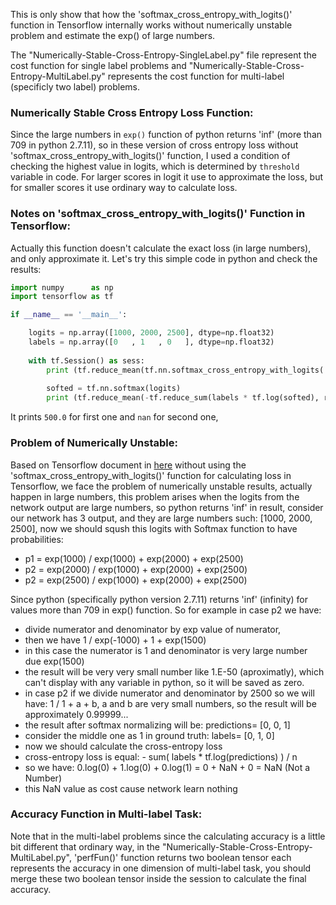 This is only show that how the 'softmax_cross_entropy_with_logits()' function in Tensorflow internally works without numerically unstable problem and estimate the exp() of large numbers.
 
The "Numerically-Stable-Cross-Entropy-SingleLabel.py" file represent the cost function for single label problems and "Numerically-Stable-Cross-Entropy-MultiLabel.py" represents the cost function for multi-label (specificly two label) problems.

### Numerically Stable Cross Entropy Loss Function:
Since the large numbers in `exp()` function of python returns 'inf' (more than 709 in python 2.7.11), so in these version of cross entropy loss without 'softmax_cross_entropy_with_logits()' function, I used a condition of checking the highest value in logits, which is determined by `threshold` variable in code. For larger scores in logit it use to approximate the loss, but for smaller scores it use ordinary way to calculate loss.

### Notes on 'softmax_cross_entropy_with_logits()' Function in Tensorflow:

Actually this function doesn't calculate the exact loss (in large numbers), and only approximate it. Let's try this simple code in python and check the results:

```python
import numpy      as np
import tensorflow as tf

if __name__ == '__main__':

    logits = np.array([1000, 2000, 2500], dtype=np.float32)
    labels = np.array([0   , 1   , 0   ], dtype=np.float32)
    
    with tf.Session() as sess:
        print (tf.reduce_mean(tf.nn.softmax_cross_entropy_with_logits( logits, labels ))).eval()
        
        softed = tf.nn.softmax(logits)
        print (tf.reduce_mean(-tf.reduce_sum(labels * tf.log(softed), reduction_indices=[0]))).eval()
```

It prints `500.0` for first one and `nan` for second one,

### Problem of Numerically Unstable:

Based on Tensorflow document in [here](https://www.tensorflow.org/get_started/mnist/beginners#training) without using the 'softmax_cross_entropy_with_logits()' function for calculating loss in Tensorflow, we face the problem of numerically unstable results,
actually happen in large numbers, this problem arises when the logits from the network output are large numbers, so python returns 'inf' in result, consider our network has 3 output, and they are large numbers such: [1000, 2000, 2500], now we should sqush this logits with Softmax function to have probabilities:

- p1 = exp(1000) / exp(1000) + exp(2000) + exp(2500)
- p2 = exp(2000) / exp(1000) + exp(2000) + exp(2500)
- p2 = exp(2500) / exp(1000) + exp(2000) + exp(2500)

Since python (specifically python version 2.7.11) returns 'inf' (infinity) for values more than 709 in exp() function. So for example in case p2 we have:

- divide numerator and denominator by exp value of numerator,
- then we have 1 / exp(-1000) + 1 + exp(1500)
- in this case the numerator is 1 and denominator is very large number due exp(1500)
- the result will be very very small number like 1.E-50 (aproximatly), which can't display with any variable in python, so it will be saved as zero.
- in case p2 if we divide numerator and denominator by 2500 so we will have: 1 / 1 + a + b, a and b are very small numbers, so the result will be approximately 0.99999...
- the result after softmax normalizing will be: predictions= [0, 0, 1]
- consider the middle one as 1 in ground truth: labels= [0, 1, 0]
- now we should calculate the cross-entropy loss
- cross-entropy loss is equal:  - sum( labels * tf.log(predictions) ) / n
- so we have: 0.log(0) + 1.log(0) + 0.log(1) = 0 + NaN + 0 = NaN (Not a Number)
- this NaN value as cost cause network learn nothing

### Accuracy Function in Multi-label Task:

Note that in the multi-label problems since the calculating accuracy is a little bit different that ordinary way, in the "Numerically-Stable-Cross-Entropy-MultiLabel.py", 'perfFun()' function returns two boolean tensor each represents the accuracy in one dimension of multi-label task, you should merge these two boolean tensor inside the session to calculate the final accuracy.

